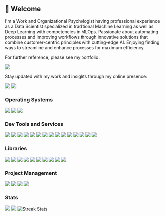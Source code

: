 ## 👋 Welcome

I'm a Work and Organizational Psychologist having professional experience as a Data Scientist specialized in traditional Machine Learning as well as Deep Learning with competencies in MLOps. Passionate about automating processes and improving workflows through innovative solutions that combine customer-centric principles with cutting-edge AI. Enjoying finding ways to streamline and enhance processes for maximum efficiency.

For further reference, please see my portfolio:

<a href="https://d-kleine.github.io/"><img src="https://img.shields.io/badge/Portfolio-black?style=plastic&logo=github&logoColor=white"/></a>

Stay updated with my work and insights through my online presence:

<a href="https://www.linkedin.com/in/d-kleine"><img src="https://img.shields.io/badge/linkedin-grey?style=social&logo=linkedin&logoColor=blue"/></a> <a href="https://medium.com/@dkleine"> <img src="https://img.shields.io/badge/Medium-grey?style=social&logo=medium"/></a>

### Operating Systems

<img src="https://img.shields.io/badge/Windows-grey?style=for-the-badge&logo=windows&logoColor=blue"/> <img src="https://img.shields.io/badge/WSL-grey?style=for-the-badge&logo=linux"/> <img src="https://img.shields.io/badge/Ubuntu-grey?style=for-the-badge&logo=ubuntu"/>

### Dev Tools and Services

<img src="https://img.shields.io/badge/python-grey?style=for-the-badge&logo=python"/> <img src="https://img.shields.io/badge/jupyter-grey?style=for-the-badge&logo=jupyter"/> <img src="https://img.shields.io/badge/sqlite-grey?style=for-the-badge&logo=sqlite&logoColor=blue"/> <img src="https://img.shields.io/badge/docker-grey?style=for-the-badge&logo=docker"/>
<img src="https://img.shields.io/badge/git-grey?style=for-the-badge&logo=git"/> <img src="https://img.shields.io/badge/github-grey?style=for-the-badge&logo=github"/> <img src="https://img.shields.io/badge/actions-grey?style=for-the-badge&logo=githubactions&logoColor=blue"/> <img src="https://img.shields.io/badge/vs code-grey?style=for-the-badge&logo=visualstudiocode&logoColor=blue"/>
<img src="https://img.shields.io/badge/azure-grey?style=for-the-badge&logo=microsoftazure&logoColor=blue"/> <img src="https://img.shields.io/badge/pipelines-grey?style=for-the-badge&logo=azurepipelines&logoColor=blue"/> <img src="https://img.shields.io/badge/w&b-grey?style=for-the-badge&logo=weightsandbiases"/> <img src="https://img.shields.io/badge/swagger-grey?style=for-the-badge&logo=swagger"/> <img src="https://img.shields.io/badge/postman-grey?style=for-the-badge&logo=postman"/> <img src="https://img.shields.io/badge/terraform-grey?style=for-the-badge&logo=terraform"/> <img src="https://img.shields.io/badge/dbt-grey?style=for-the-badge&logo=dbt"/>

### Libraries

<img src="https://img.shields.io/badge/pytorch-grey?style=for-the-badge&logo=pytorch"/> <img src="https://img.shields.io/badge/sklearn-grey?style=for-the-badge&logo=scikitlearn"/> <img src="https://img.shields.io/badge/%F0%9F%A4%97%20Hugging%20Face-grey?style=for-the-badge"/> <img src="https://img.shields.io/badge/OpenCV-grey?style=for-the-badge&logo=opencv"/> <img src="https://img.shields.io/badge/numpy-grey?style=for-the-badge&logo=numpy&logoColor=blue"/> <img src="https://img.shields.io/badge/pandas-grey?style=for-the-badge&logo=pandas&logoColor=blue"/> <img src="https://img.shields.io/badge/scipy-grey?style=for-the-badge&logo=scipy"/> <img src="https://img.shields.io/badge/pytest-grey?style=for-the-badge&logo=pytest"/> <img src="https://img.shields.io/badge/MLflow-grey?style=for-the-badge&logo=mlflow"/> <img src="https://img.shields.io/badge/fastapi-grey?style=for-the-badge&logo=fastapi"/>

### Project Management

<img src="https://img.shields.io/badge/confluence-grey?style=for-the-badge&logo=confluence&logoColor=blue"/> <img src="https://img.shields.io/badge/asana-grey?style=for-the-badge&logo=asana"/> <img src="https://img.shields.io/badge/trello-grey?style=for-the-badge&logo=trello&logoColor=blue"/> <img src="https://img.shields.io/badge/notion-grey?style=for-the-badge&logo=notion&logoColor=black"/>

### Stats

<img src="https://github-readme-stats.vercel.app/api?username=d-kleine&show=reviews,discussions_started,discussions_answered,prs_merged,prs_merged_percentage&show_icons=true&theme=dark&hide_rank=true"/>

<img src="https://github-readme-stats.vercel.app/api/top-langs/?username=d-kleine&show=reviews,discussions_started,discussions_answered,prs_merged,prs_merged_percentage&layout=compact&show_icons=true&theme=dark&card_width=318"/>

<img src="https://streak-stats.demolab.com?user=d-kleine&theme=dark&card_width=318" alt="Streak Stats"/>
